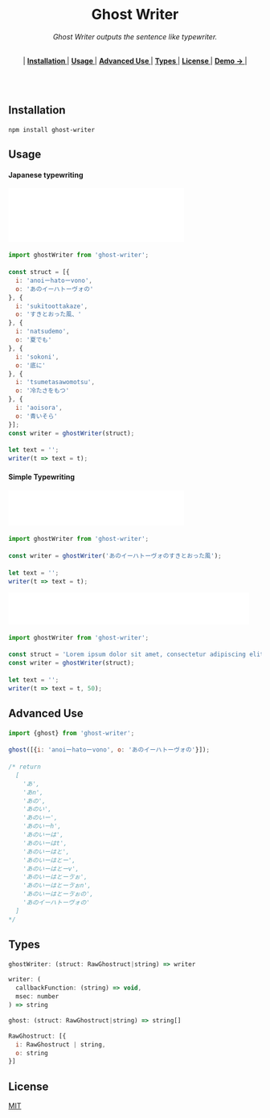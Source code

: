 <br>
<h1 align="center">Ghost Writer</h1>
<p align="center"><em>Ghost Writer outputs the sentence like typewriter.</em></p>
<p align="center">
<br>
|
<b><a href="#installation"> Installation </a></b>|
<b><a href="#usage"> Usage </a></b>|
<b><a href="#advanced-use"> Advanced Use </a></b>|
<b><a href="#types"> Types </a></b>|
<b><a href="#license"> License </a></b>|
<b><a href="http://ideyuta.com/ghost-writer/" target="_blank"> Demo → </a></b>|
</p>
<br>
<br>

## Installation

```
npm install ghost-writer
```

## Usage

#### Japanese typewriting

![Demo - Ghostruct](./demo-ghostruct.gif)

```js
import ghostWriter from 'ghost-writer';

const struct = [{
  i: 'anoiーhatoーvono',
  o: 'あのイーハトーヴォの'
}, {
  i: 'sukitoottakaze',
  o: 'すきとおった風、'
}, {
  i: 'natsudemo',
  o: '夏でも'
}, {
  i: 'sokoni',
  o: '底に'
}, {
  i: 'tsumetasawomotsu',
  o: '冷たさをもつ'
}, {
  i: 'aoisora',
  o: '青いそら'
}];
const writer = ghostWriter(struct);

let text = '';
writer(t => text = t);
```

#### Simple Typewriting

![Demo - Simple Text](./demo-simple-text.gif)

```js
import ghostWriter from 'ghost-writer';

const writer = ghostWriter('あのイーハトーヴォのすきとおった風');

let text = '';
writer(t => text = t);
```

![Demo - English](./demo-en.gif)

```js
import ghostWriter from 'ghost-writer';

const struct = 'Lorem ipsum dolor sit amet, consectetur adipiscing elit';
const writer = ghostWriter(struct);

let text = '';
writer(t => text = t, 50);
```

## Advanced Use

```js
import {ghost} from 'ghost-writer';

ghost([{i: 'anoiーhatoーvono', o: 'あのイーハトーヴォの'}]);

/* return
  [
    'あ',
    'あn',
    'あの',
    'あのい',
    'あのいー',
    'あのいーh',
    'あのいーは',
    'あのいーはt',
    'あのいーはと',
    'あのいーはとー',
    'あのいーはとーv',
    'あのいーはとーゔぉ',
    'あのいーはとーゔぉn',
    'あのいーはとーゔぉの',
    'あのイーハトーヴォの'
  ]
*/
```


## Types

```js
ghostWriter: (struct: RawGhostruct|string) => writer
```

```js
writer: (
  callbackFunction: (string) => void,
  msec: number
) => string
```

```js
ghost: (struct: RawGhostruct|string) => string[]
```

```js
RawGhostruct: [{
  i: RawGhostruct | string,
  o: string
}]
```

## License

[MIT](https://github.com/ideyuta/ghost-writer/blob/master/LICENSE)
